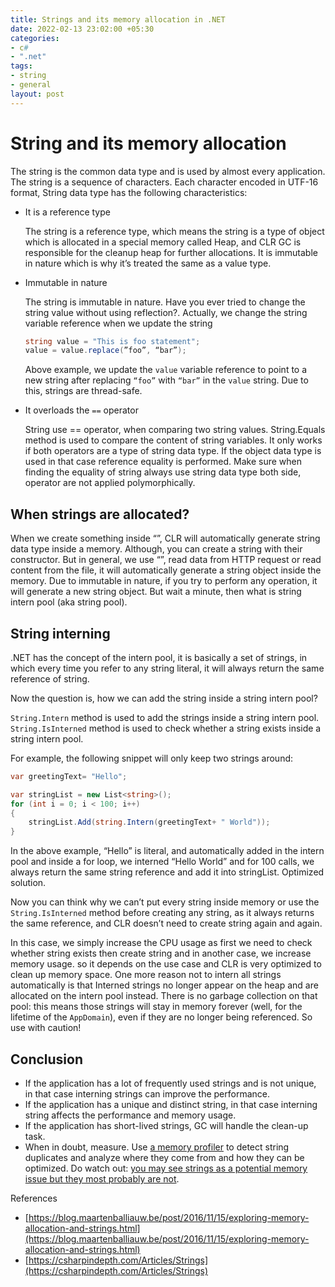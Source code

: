 ```yaml
---
title: Strings and its memory allocation in .NET
date: 2022-02-13 23:02:00 +05:30
categories:
- c#
- ".net"
tags:
- string
- general
layout: post
---
```


# String and its memory allocation

The string is the common data type and is used by almost every application. The string is a sequence of characters. Each character encoded in UTF-16 format, String data type has the following characteristics:

- It is a reference type
    
    The string is a reference type, which means the string is a type of object which is allocated in a special memory called Heap, and CLR GC is responsible for the cleanup heap for further allocations. It is immutable in nature which is why it’s treated the same as a value type.
    
- Immutable in nature
    
    The string is immutable in nature. Have you ever tried to change the string value without using reflection?. Actually, we change the string variable reference when we update the string
    
    ```csharp
    string value = "This is foo statement";
    value = value.replace(”foo”, “bar”);
    ```
    
    Above example, we update the `value` variable reference to point to a new string after replacing `“foo”` with `“bar”` in the `value` string. Due to this, strings are thread-safe. 
    
- It overloads the `==` operator
    
    String use == operator, when comparing two string values. String.Equals method is used to compare the content of string variables. It only works if both operators are a type of string data type. If the object data type is used in that case reference equality is performed. Make sure when finding the equality of string always use string data type both side, operator are not applied polymorphically.
    

## When strings are allocated?

When we create something inside “”, CLR will automatically generate string data type inside a memory. Although, you can create a string with their constructor. But in general, we use “”, read data from HTTP request or read content from the file, it will automatically generate a string object inside the memory. Due to immutable in nature, if you try to perform any operation, it will generate a new string object. But wait a minute, then what is string intern pool (aka string pool).

## String interning

.NET has the concept of the intern pool, it is basically a set of strings, in which every time you refer to any string literal, it will always return the same reference of string.

Now the question is, how we can add the string inside a string intern pool?

`String.Intern` method is used to add the strings inside a string intern pool. `String.IsInterned` method is used to check whether a string exists inside a string intern pool. 

For example, the following snippet will only keep two strings around:

```csharp
var greetingText= "Hello";

var stringList = new List<string>();
for (int i = 0; i < 100; i++)
{
    stringList.Add(string.Intern(greetingText+ " World"));
}
```

In the above example, “Hello” is literal, and automatically added in the intern pool and inside a for loop, we interned “Hello World” and for 100 calls, we always return the same string reference and add it into stringList. Optimized solution.

Now you can think why we can’t put every string inside memory or use the `String.IsInterned` method before creating any string, as it always returns the same reference, and CLR doesn’t need to create string again and again. 

In this case, we simply increase the CPU usage as first we need to check whether string exists then create string and in another case, we increase memory usage. so it depends on the use case and CLR is very optimized to clean up memory space. One more reason not to intern all strings automatically is that Interned strings no longer appear on the heap and are allocated on the intern pool instead. There is no garbage collection on that pool: this means those strings will stay in memory forever (well, for the lifetime of the `AppDomain`), even if they are no longer being referenced. So use with caution!

## Conclusion

- If the application has a lot of frequently used strings and is not unique, in that case interning strings can improve the performance.
- If the application has a unique and distinct string, in that case interning string affects the performance and memory usage.
- If the application has short-lived strings, GC will handle the clean-up task.
- When in doubt, measure. Use [a memory profiler](http://jetbrains.com/dotmemory) to detect string duplicates and analyze where they come from and how they can be optimized. Do watch out: [you may see strings as a potential memory issue but they most probably are not](https://blogs.msdn.microsoft.com/tess/2009/02/27/net-memory-leak-reader-email-are-you-really-leaking-net-memory/).

References

- [https://blog.maartenballiauw.be/post/2016/11/15/exploring-memory-allocation-and-strings.html](https://blog.maartenballiauw.be/post/2016/11/15/exploring-memory-allocation-and-strings.html)
- [https://csharpindepth.com/Articles/Strings](https://csharpindepth.com/Articles/Strings)